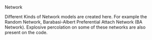 Network

Different Kinds of Network models are created here. For example the Random Network, Barabasi-Albert Preferential Attach Network (BA Network). Explosive percolation on some of these networks are also present on the code.